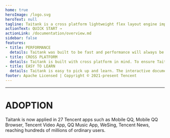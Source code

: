 ```yaml
---
home: true
heroImage: /logo.svg
heroText: null
tagline: Taitank is a cross platform lightweight flex layout engine implemented in C++.
actionText: QUICK START →
actionLink: /documentation/overview.md
sidebar: false
features:
- title: PERFORMANCE
  details: Taitank was built to be fast and performance will always be one of Taitank's primary goals. For a layout engine to be able to power any range of applications, it needs to be fast and never stand in the way of a fluid user experience.
- title: CROSS PLATFORM
  details: Taitank is built with cross platform in mind. To ensure Taitank can be used anywhere, it was written in portable C/C++ and has a low number of dependencies and small binary size. This means Taitank can be used on iOS and Android, sharing knowledge, and potentially code, between platforms.
- title: EASY TO LEARN
  details: Taitank is easy to pick up and learn. The interactive documentation pages and a fully fledged layout editor makes it easy to play and learn all the features. If used with any of the major UI frameworks the layout editor even provides code generation.
footer: Apache Licensed | Copyright © 2021-present Tencent
---
```


***
# ADOPTION

Taitank is now applied in 27 Tencent apps such as Mobile QQ, Mobile QQ Browser, Tencent Video App, QQ Music App, WeSing, Tencent News, reaching hundreds of millions of ordinary users.

<LogoGroup />


[comment]: <> (:::: card-container)

[comment]: <> (::: card 环境准备)

[comment]: <> (:book:[新手上路 →]&#40;/quick-start/install_raft.md&#41;)

[comment]: <> (::: )

[comment]: <> (::: card 使用 RAFT 集成组件)

[comment]: <> (:book:[开箱即用 →]&#40;/quick-start/getting_started_with_raft.md&#41; )

[comment]: <> (:::)

[comment]: <> (::: card 创建一个 RAFT 组件)

[comment]: <> (:book:[一键发布 →]&#40;/quick-start/create_raft_lib.md&#41; )

[comment]: <> (:::)

[comment]: <> (:::: )

